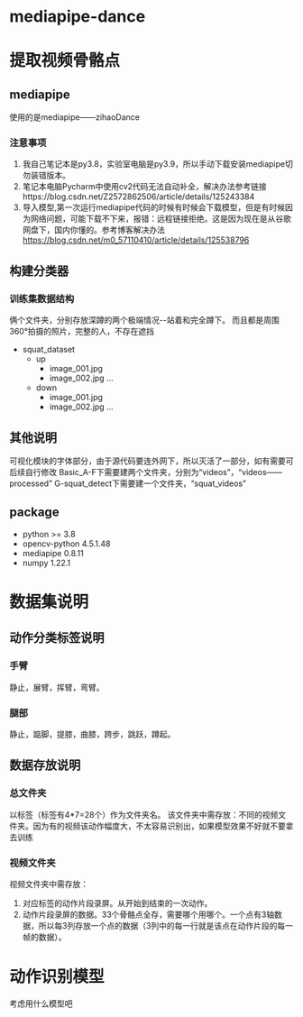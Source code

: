 # mediapipe-dance
# 提取视频骨骼点
## mediapipe
使用的是mediapipe——zihaoDance
### 注意事项
1. 我自己笔记本是py3.8，实验室电脑是py3.9，所以手动下载安装mediapipe切勿装错版本。
2. 笔记本电脑Pycharm中使用cv2代码无法自动补全，解决办法参考链接https://blog.csdn.net/Z2572862506/article/details/125243384
3. 导入模型,第一次运行mediapipe代码的时候有时候会下载模型，但是有时候因为网络问题，可能下载不下来，报错：远程链接拒绝。这是因为现在是从谷歌网盘下，国内你懂的。参考博客解决办法 https://blog.csdn.net/m0_57110410/article/details/125538796
## 构建分类器
### 训练集数据结构
俩个文件夹，分别存放深蹲的两个极端情况--站着和完全蹲下。
而且都是周围360°拍摄的照片，完整的人，不存在遮挡
* squat_dataset
    * up
        * image_001.jpg 
        * image_002.jpg 
        ...
    * down
        * image_001.jpg 
        * image_002.jpg 
        ...
## 其他说明
可视化模块的字体部分，由于源代码要连外网下，所以灭活了一部分，如有需要可后续自行修改
Basic_A-F下需要建两个文件夹，分别为“videos”，“videos——processed”
G-squat_detect下需要建一个文件夹，“squat_videos”
## package
* python               >= 3.8
* opencv-python        4.5.1.48
* mediapipe            0.8.11
* numpy                1.22.1

# 数据集说明
## 动作分类标签说明
### 手臂
静止，展臂，挥臂，弯臂。
### 腿部
静止，踮脚，提膝，曲膝，跨步，跳跃，蹲起。
## 数据存放说明
### 总文件夹
以标签（标签有4*7=28个）作为文件夹名。
该文件夹中需存放：不同的视频文件夹。因为有的视频该动作幅度大，不太容易识别出，如果模型效果不好就不要拿去训练
### 视频文件夹
视频文件夹中需存放：
1. 对应标签的动作片段录屏。从开始到结束的一次动作。
2. 动作片段录屏的数据。33个骨骼点全存，需要哪个用哪个。一个点有3轴数据，所以每3列存放一个点的数据（3列中的每一行就是该点在动作片段的每一帧的数据）。

# 动作识别模型
考虑用什么模型吧